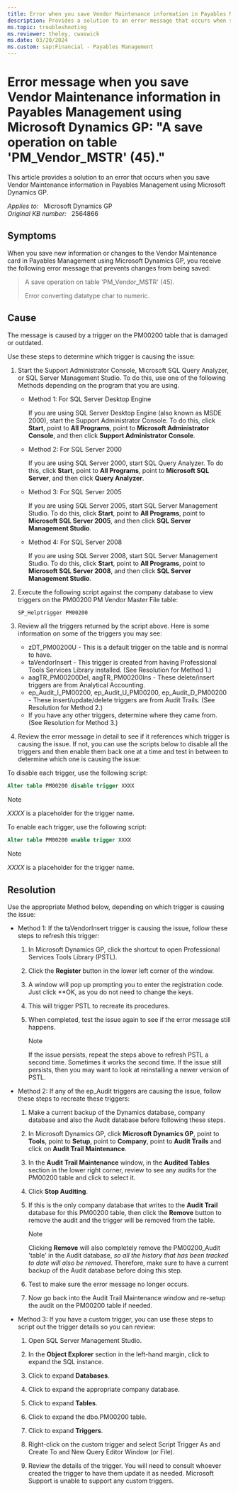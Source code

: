 ```yaml
---
title: Error when you save Vendor Maintenance information in Payables Management
description: Provides a solution to an error message that occurs when saving Vendor Maintenance information in Payables Management using Microsoft Dynamics GP.
ms.topic: troubleshooting
ms.reviewer: theley, cwaswick
ms.date: 03/20/2024
ms.custom: sap:Financial - Payables Management
---
```

# Error message when you save Vendor Maintenance information in Payables Management using Microsoft Dynamics GP: "A save operation on table 'PM_Vendor_MSTR' (45)."

This article provides a solution to an error that occurs when you save Vendor Maintenance information in Payables Management using Microsoft Dynamics GP.

_Applies to:_ &nbsp; Microsoft Dynamics GP  
_Original KB number:_ &nbsp; 2564866

## Symptoms

When you save new information or changes to the Vendor Maintenance card in Payables Management using Microsoft Dynamics GP, you receive the following error message that prevents changes from being saved:

> A save operation on table 'PM_Vendor_MSTR' (45).
>
> Error converting datatype char to numeric.

## Cause

The message is caused by a trigger on the PM00200 table that is damaged or outdated.

Use these steps to determine which trigger is causing the issue:

1. Start the Support Administrator Console, Microsoft SQL Query Analyzer, or SQL Server Management Studio. To do this, use one of the following Methods depending on the program that you are using.

    - Method 1: For SQL Server Desktop Engine

        If you are using SQL Server Desktop Engine (also known as MSDE 2000), start the Support Administrator Console. To do this, click **Start**, point to **All Programs**, point to **Microsoft Administrator Console**, and then click **Support Administrator Console**.

    - Method 2: For SQL Server 2000

        If you are using SQL Server 2000, start SQL Query Analyzer. To do this, click **Start**, point to **All Programs**, point to **Microsoft SQL Server**, and then click **Query Analyzer**.

    - Method 3: For SQL Server 2005

        If you are using SQL Server 2005, start SQL Server Management Studio. To do this, click **Start**, point to **All Programs**, point to **Microsoft SQL Server 2005**, and then click **SQL Server Management Studio**.

    - Method 4: For SQL Server 2008

        If you are using SQL Server 2008, start SQL Server Management Studio. To do this, click **Start**, point to **All Programs**, point to **Microsoft SQL Server 2008**, and then click **SQL Server Management Studio**.

2. Execute the following script against the company database to view triggers on the PM00200 PM Vendor Master File table:

    ```sql
    SP_Helptrigger PM00200
    ```

3. Review all the triggers returned by the script above. Here is some information on some of the triggers you may see:

    - zDT_PM00200U - This is a default trigger on the table and is normal to have.
    - taVendorInsert - This trigger is created from having Professional Tools Services Library installed. (See Resolution for Method 1.)
    - aagTR_PM00200Del, aagTR_PM00200Ins - These delete/insert triggers are from Analytical Accounting.
    - ep_Audit_I_PM00200, ep_Audit_U_PM00200, ep_Audit_D_PM00200 - These insert/update/delete triggers are from Audit Trails. (See Resolution for Method 2.)
    - If you have any other triggers, determine where they came from. (See Resolution for Method 3.)

4. Review the error message in detail to see if it references which trigger is causing the issue. If not, you can use the scripts below to disable all the triggers and then enable them back one at a time and test in between to determine which one is causing the issue:

To disable each trigger, use the following script:

```sql
Alter table PM00200 disable trigger XXXX
```

> [!NOTE]
> *XXXX* is a placeholder for the trigger name.

To enable each trigger, use the following script:

```sql
Alter table PM00200 enable trigger XXXX
```

> [!NOTE]
> *XXXX* is a placeholder for the trigger name.

## Resolution

Use the appropriate Method below, depending on which trigger is causing the issue:

- Method 1: If the taVendorInsert trigger is causing the issue, follow these steps to refresh this trigger:

    1. In Microsoft Dynamics GP, click the shortcut to open Professional Services Tools Library (PSTL).

    2. Click the **Register** button in the lower left corner of the window.

    3. A window will pop up prompting you to enter the registration code. Just click **OK, as you do not need to change the keys.

    4. This will trigger PSTL to recreate its procedures.

    5. When completed, test the issue again to see if the error message still happens.

        > [!NOTE]
        > If the issue persists, repeat the steps above to refresh PSTL a second time. Sometimes it works the second time. If the issue still persists, then you may want to look at reinstalling a newer version of PSTL.

- Method 2: If any of the ep_Audit triggers are causing the issue, follow these steps to recreate these triggers:

    1. Make a current backup of the Dynamics database, company database and also the Audit database before following these steps.

    2. In Microsoft Dynamics GP, click **Microsoft Dynamics GP**, point to **Tools**, point to **Setup**, point to **Company**, point to **Audit Trails** and click on **Audit Trail Maintenance**.

    3. In the **Audit Trail Maintenance** window, in the **Audited Tables** section in the lower right corner, review to see any audits for the PM00200 table and click to select it.

    4. Click **Stop Auditing**.

    5. If this is the only company database that writes to the **Audit Trail** database for this PM00200 table, then click the **Remove** button to remove the audit and the trigger will be removed from the table.

        > [!NOTE]
        > Clicking **Remove** will also completely remove the PM00200_Audit 'table' in the Audit database, *so all the history that has been tracked to date will also be removed*. Therefore, make sure to have a current backup of the Audit database before doing this step.

    6. Test to make sure the error message no longer occurs.

    7. Now go back into the Audit Trail Maintenance window and re-setup the audit on the PM00200 table if needed.

- Method 3: If you have a custom trigger, you can use these steps to script out the trigger details so you can review:

    1. Open SQL Server Management Studio.

    2. In the **Object Explorer** section in the left-hand margin, click to expand the SQL instance.

    3. Click to expand **Databases**.

    4. Click to expand the appropriate company database.

    5. Click to expand **Tables**.

    6. Click to expand the dbo.PM00200 table.

    7. Click to expand **Triggers**.

    8. Right-click on the custom trigger and select Script Trigger As and Create To and New Query Editor Window (or File).

    9. Review the details of the trigger. You will need to consult whoever created the trigger to have them update it as needed. Microsoft Support is unable to support any custom triggers.
